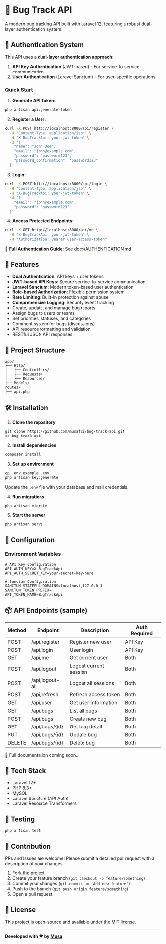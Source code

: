 # 🐛 Bug Track API

A modern bug tracking API built with Laravel 12, featuring a robust dual-layer authentication system.

## 🔐 Authentication System

This API uses a **dual-layer authentication approach**:

1. **API Key Authentication** (JWT-based) - For service-to-service communication
2. **User Authentication** (Laravel Sanctum) - For user-specific operations

### Quick Start

1. **Generate API Token:**
```bash
php artisan api:generate-token
```

2. **Register a User:**
```bash
curl -X POST http://localhost:8000/api/register \
  -H "Content-Type: application/json" \
  -H "X-BugTrackApi: your-jwt-token" \
  -d '{
    "name": "John Doe",
    "email": "john@example.com",
    "password": "password123",
    "password_confirmation": "password123"
  }'
```

3. **Login:**
```bash
curl -X POST http://localhost:8000/api/login \
  -H "Content-Type: application/json" \
  -H "X-BugTrackApi: your-jwt-token" \
  -d '{
    "email": "john@example.com",
    "password": "password123"
  }'
```

4. **Access Protected Endpoints:**
```bash
curl -X GET http://localhost:8000/api/me \
  -H "X-BugTrackApi: your-jwt-token" \
  -H "Authorization: Bearer user-access-token"
```

📖 **Full Authentication Guide**: See [docs/AUTHENTICATION.md](docs/AUTHENTICATION.md)

## 🚀 Features

- **Dual Authentication**: API keys + user tokens
- **JWT-based API Keys**: Secure service-to-service communication
- **Laravel Sanctum**: Modern token-based user authentication
- **Role-based Authorization**: Flexible permission system
- **Rate Limiting**: Built-in protection against abuse
- **Comprehensive Logging**: Security event tracking
- Create, update, and manage bug reports
- Assign bugs to users or teams
- Set priorities, statuses, and categories
- Comment system for bugs (discussions)
- API resource formatting and validation
- RESTful JSON API responses

## 📂 Project Structure

```
app/
├── Http/
│   ├── Controllers/
│   ├── Requests/
│   └── Resources/
├── Models/
routes/
├── api.php
```

## 🛠️ Installation

1. **Clone the repository**

```bash
git clone https://github.com/musafci/bug-track-api.git
cd bug-track-api
```

2. **Install dependencies**

```bash
composer install
```

3. **Set up environment**

```bash
cp .env.example .env
php artisan key:generate
```

Update the `.env` file with your database and mail credentials.

4. **Run migrations**

```bash
php artisan migrate
```

5. **Start the server**

```bash
php artisan serve
```

## 🔧 Configuration

### Environment Variables
```env
# API Key Configuration
API_AUTH_KEY=X-BugTrackApi
API_AUTH_SECRET_KEY=your-secret-key-here

# Sanctum Configuration
SANCTUM_STATEFUL_DOMAINS=localhost,127.0.0.1
SANCTUM_TOKEN_PREFIX=
API_TOKEN_NAME=BugTrackApi
```

## 📦 API Endpoints (sample)

| Method | Endpoint              | Description            | Auth Required |
|--------|-----------------------|------------------------|---------------|
| POST   | /api/register         | Register new user      | API Key       |
| POST   | /api/login            | User login            | API Key       |
| GET    | /api/me               | Get current user       | Both          |
| POST   | /api/logout           | Logout current session | Both          |
| POST   | /api/logout-all       | Logout all sessions    | Both          |
| POST   | /api/refresh          | Refresh access token   | Both          |
| GET    | /api/user             | Get user information   | Both          |
| GET    | /api/bugs             | List all bugs          | Both          |
| POST   | /api/bugs             | Create new bug         | Both          |
| GET    | /api/bugs/{id}        | Get bug detail         | Both          |
| PUT    | /api/bugs/{id}        | Update bug             | Both          |
| DELETE | /api/bugs/{id}        | Delete bug             | Both          |

📘 Full documentation coming soon...

## 📌 Tech Stack

- Laravel 12+
- PHP 8.3+
- MySQL
- Laravel Sanctum (API Auth)
- Laravel Resource Transformers

## 🧪 Testing

```bash
php artisan test
```

## 🤝 Contribution

PRs and Issues are welcome! Please submit a detailed pull request with a description of your changes.

1. Fork the project
2. Create your feature branch (`git checkout -b feature/something`)
3. Commit your changes (`git commit -m 'Add new feature'`)
4. Push to the branch (`git push origin feature/something`)
5. Open a pull request

## 📄 License

This project is open-source and available under the [MIT license](LICENSE).

---

**Developed with ❤️ by [Musa](https://github.com/musafci)**